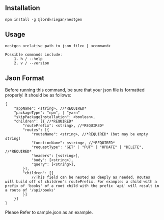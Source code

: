 Installation
---
    npm install -g @lordkriegan/nestgen

Usage
---
    nestgen <relative path to json file> | <command>

    Possible commands include:
        1. h / --help
        2. v / --version

Json Format
---
Before running this command, be sure that your json file is formatted properly! It should be as follows:
```
{
    "appName": <string>, //*REQUIRED*
    "packageType": "npm", | "yarn"
    "skipPackageInstallation": <boolean>,
    "children": [{ //*REQUIRED*
        "routePrefix": <string>, //*REQUIRED*
        "routes": [{
            "routeName": <string>, //*REQUIRED* (but may be empty string)
            "functionName": <string>, //*REQUIRED*
            "requestType": "GET" | "PUT" | "UPDATE" | "DELETE", //*REQUIRED*
            "headers": [<string>],
            "body": [<string>],
            "query": [<string>],
        }],
        "children": [{
            //This field can be nested as deeply as needed. Routes will build off of children's routePrefix. For example: a child with a prefix of 'books' of a root child with the prefix 'api' will result in a route of '/api/books' 
        }]
    }]
}
```
Please Refer to sample.json as an example.
